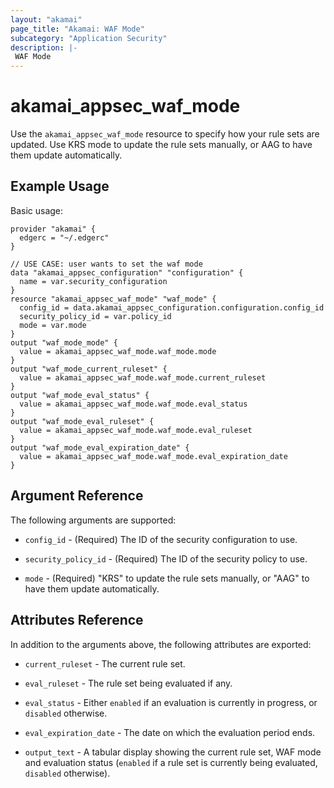 ```yaml
---
layout: "akamai"
page_title: "Akamai: WAF Mode"
subcategory: "Application Security"
description: |-
 WAF Mode
---
```


# akamai_appsec_waf_mode

Use the `akamai_appsec_waf_mode` resource to specify how your rule sets are updated. Use KRS mode to update the rule sets manually, or AAG to have them update automatically.

## Example Usage

Basic usage:

```hcl
provider "akamai" {
  edgerc = "~/.edgerc"
}

// USE CASE: user wants to set the waf mode
data "akamai_appsec_configuration" "configuration" {
  name = var.security_configuration
}
resource "akamai_appsec_waf_mode" "waf_mode" {
  config_id = data.akamai_appsec_configuration.configuration.config_id
  security_policy_id = var.policy_id
  mode = var.mode
}
output "waf_mode_mode" {
  value = akamai_appsec_waf_mode.waf_mode.mode
}
output "waf_mode_current_ruleset" {
  value = akamai_appsec_waf_mode.waf_mode.current_ruleset
}
output "waf_mode_eval_status" {
  value = akamai_appsec_waf_mode.waf_mode.eval_status
}
output "waf_mode_eval_ruleset" {
  value = akamai_appsec_waf_mode.waf_mode.eval_ruleset
}
output "waf_mode_eval_expiration_date" {
  value = akamai_appsec_waf_mode.waf_mode.eval_expiration_date
}
```

## Argument Reference

The following arguments are supported:

* `config_id` - (Required) The ID of the security configuration to use.

* `security_policy_id` - (Required) The ID of the security policy to use.

* `mode` - (Required) "KRS" to update the rule sets manually, or "AAG" to have them update automatically.

## Attributes Reference

In addition to the arguments above, the following attributes are exported:

* `current_ruleset` - The current rule set.

* `eval_ruleset` - The rule set being evaluated if any.

* `eval_status` - Either `enabled` if an evaluation is currently in progress, or `disabled` otherwise.

* `eval_expiration_date` - The date on which the evaluation period ends.

* `output_text` - A tabular display showing the current rule set, WAF mode and evaluation status (`enabled` if a rule set is currently being evaluated, `disabled` otherwise).

